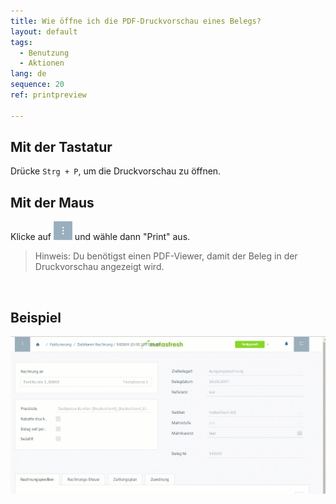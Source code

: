 ```yaml
---
title: Wie öffne ich die PDF-Druckvorschau eines Belegs?
layout: default
tags:
  - Benutzung
  - Aktionen
lang: de
sequence: 20
ref: printpreview

---
```


## Mit der Tastatur
Drücke `Strg + P`, um die Druckvorschau zu öffnen.

## Mit der Maus
Klicke auf ![](assets/actionsmenu_WebUI.png) und wähle dann "Print" aus.

 > Hinweis: Du benötigst einen PDF-Viewer, damit der Beleg in der Druckvorschau angezeigt wird.
<br>

## Beispiel

 ![](assets/druckvorschau.gif)
